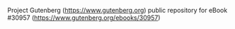 Project Gutenberg (https://www.gutenberg.org) public repository for eBook #30957 (https://www.gutenberg.org/ebooks/30957)
